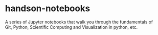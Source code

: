 # handson-notebooks
A series of Jupyter notebooks that walk you through the fundamentals of Git, Python, Scientific Computing and Visualization in python, etc.
